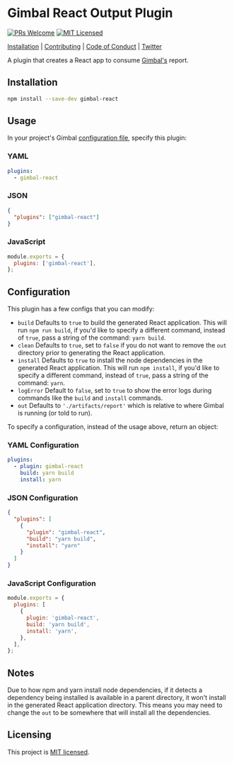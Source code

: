 # Gimbal React Output Plugin

[![PRs Welcome](https://img.shields.io/badge/PRs-welcome-brightgreen.svg?style=flat-square)](http://makeapullrequest.com)
[![MIT Licensed](https://img.shields.io/badge/license-MIT-blue.svg?style=flat-square)](./LICENSE)

[Installation](#installation) |
[Contributing](./.github/CONTRIBUTING.md) |
[Code of Conduct](./CODE_OF_CONDUCT.md) |
[Twitter](https://twitter.com/LikelyMitch)

A plugin that creates a React app to consume [Gimbal's](https://github.com/ModusCreateOrg/gimbal) report.

## Installation

```sh
npm install --save-dev gimbal-react
```

## Usage

In your project's Gimbal [configuration file](https://github.com/ModusCreateOrg/gimbal/tree/master/docs/config), specify this plugin:

### YAML

```yaml
plugins:
  - gimbal-react
```

### JSON

```json
{
  "plugins": ["gimbal-react"]
}
```

### JavaScript

```javascript
module.exports = {
  plugins: ['gimbal-react'],
};
```

## Configuration

This plugin has a few configs that you can modify:

- `build` Defaults to `true` to build the generated React application. This will run `npm run build`, if you'd like to specify a different command, instead of `true`, pass a string of the command: `yarn build`.
- `clean` Defaults to `true`, set to `false` if you do not want to remove the `out` directory prior to generating the React application.
- `install` Defaults to `true` to install the node dependencies in the generated React application. This will run `npm install`, if you'd like to specify a different command, instead of `true`, pass a string of the command: `yarn`.
- `logError` Default to `false`, set to `true` to show the error logs during commands like the `build` and `install` commands.
- `out` Defaults to `'./artifacts/report'` which is relative to where Gimbal is running (or told to run).

To specify a configuration, instead of the usage above, return an object:

### YAML Configuration

```yaml
plugins:
  - plugin: gimbal-react
    build: yarn build
    install: yarn
```

### JSON Configuration

```json
{
  "plugins": [
    {
      "plugin": "gimbal-react",
      "build": "yarn build",
      "install": "yarn"
    }
  ]
}
```

### JavaScript Configuration

```javascript
module.exports = {
  plugins: [
    {
      plugin: 'gimbal-react',
      build: 'yarn build',
      install: 'yarn',
    },
  ],
};
```

## Notes

Due to how npm and yarn install node dependencies, if it detects a dependency being installed is available in a parent directory, it won't install in the generated React application directory. This means you may need to change the `out` to be somewhere that will install all the dependencies.

## Licensing

This project is [MIT licensed](./LICENSE).
